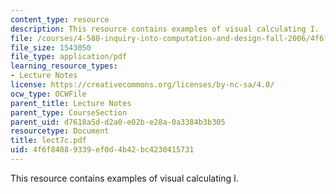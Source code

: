 ```yaml
---
content_type: resource
description: This resource contains examples of visual calculating I.
file: /courses/4-580-inquiry-into-computation-and-design-fall-2006/4f6f84889339ef0d4b42bc4230415731_lect7c.pdf
file_size: 1543050
file_type: application/pdf
learning_resource_types:
- Lecture Notes
license: https://creativecommons.org/licenses/by-nc-sa/4.0/
ocw_type: OCWFile
parent_title: Lecture Notes
parent_type: CourseSection
parent_uid: d7618a5d-d2a0-e02b-e28a-0a3384b3b305
resourcetype: Document
title: lect7c.pdf
uid: 4f6f8488-9339-ef0d-4b42-bc4230415731
---
```

This resource contains examples of visual calculating I.
